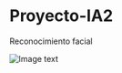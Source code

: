 # Proyecto-IA2
Reconocimiento facial


![Image text]([(https://github.com/valegb13/Proyecto-IA2/blob/main/Banner-IA.gif)https://github.com/valegb13/Proyecto-IA2/blob/main/Banner-IA.gif])
